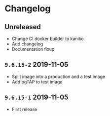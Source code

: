 # Changelog

## Unreleased
* Change CI docker builder to kaniko
* Add changelog
* Documentation fixup

## `9.6.15-2` 2019-11-05
* Split image into a production and a test image
* Add pgTAP to test image

## `9.6.15-1` 2019-11-05
* First release
